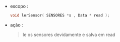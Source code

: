   - escopo :
    ```cpp
    void lerSensor( SENSORES *s , Data * read );
    ```    
  - ação :
    > le os sensores devidamente e salva em read
    
